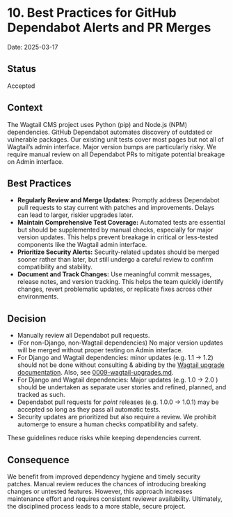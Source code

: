 # 10. Best Practices for GitHub Dependabot Alerts and PR Merges

Date: 2025-03-17

## Status

Accepted

## Context

The Wagtail CMS project uses Python (pip) and Node.js (NPM) dependencies. GitHub Dependabot automates discovery of outdated or vulnerable packages. Our existing unit tests cover most pages but not all of Wagtail’s admin interface. Major version bumps are particularly risky. We require manual review on all Dependabot PRs to mitigate potential breakage on Admin interface.

## Best Practices

- **Regularly Review and Merge Updates:** Promptly address Dependabot pull requests to stay current with patches and improvements. Delays can lead to larger, riskier upgrades later.
- **Maintain Comprehensive Test Coverage:** Automated tests are essential but should be supplemented by manual checks, especially for major version updates. This helps prevent breakage in critical or less-tested components like the Wagtail admin interface.
- **Prioritize Security Alerts:** Security-related updates should be merged sooner rather than later, but still undergo a careful review to confirm compatibility and stability.
- **Document and Track Changes:** Use meaningful commit messages, release notes, and version tracking. This helps the team quickly identify changes, revert problematic updates, or replicate fixes across other environments.

## Decision

- Manually review all Dependabot pull requests.
- (For non-Django, non-Wagtail dependencies) No major version updates will be merged without proper testing on Admin interface.
- For Django and Wagtail dependencies: minor updates (e.g. 1.1 -> 1.2) should not be done without consulting & abiding by the [Wagtail upgrade documentation](https://docs.wagtail.org/en/stable/releases/upgrading.html). Also, see [0009-wagtail-upgrades.md](./0009-wagtail-upgrades.md).
- For Django and Wagtail dependencies: Major updates (e.g. 1.0 -> 2.0 ) should be undertaken as separate user stories and refined, planned, and tracked as such.
- Dependabot pull requests for *point* releases (e.g. 1.0.0 -> 1.0.1) may be accepted so long as they pass all automatic tests.
- Security updates are prioritized but also require a review. We prohibit automerge to ensure a human checks compatibility and safety.

These guidelines reduce risks while keeping dependencies current.

## Consequence

We benefit from improved dependency hygiene and timely security patches. Manual review reduces the chances of introducing breaking changes or untested features. However, this approach increases maintenance effort and requires consistent reviewer availability. Ultimately, the disciplined process leads to a more stable, secure project.
